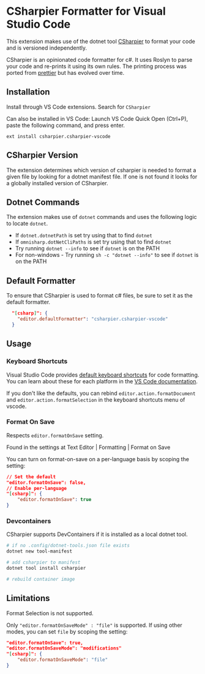 # CSharpier Formatter for Visual Studio Code

This extension makes use of the dotnet tool [CSharpier](https://github.com/belav/csharpier) to format your code and is versioned independently.

CSharpier is an opinionated code formatter for c#.
It uses Roslyn to parse your code and re-prints it using its own rules.
The printing process was ported from [prettier](https://prettier.io) but has evolved over time.

## Installation

Install through VS Code extensions. Search for `CSharpier`

Can also be installed in VS Code: Launch VS Code Quick Open (Ctrl+P), paste the following command, and press enter.

```
ext install csharpier.csharpier-vscode
```

## CSharpier Version
The extension determines which version of csharpier is needed to format a given file by looking for a dotnet manifest file. If one is not found it looks for a globally installed version of CSharpier.

## Dotnet Commands
The extension makes use of `dotnet` commands and uses the following logic to locate `dotnet`.
- If `dotnet.dotnetPath` is set try using that to find `dotnet`
- If `omnisharp.dotNetCliPaths` is set try using that to find `dotnet`
- Try running `dotnet --info` to see if `dotnet` is on the PATH
- For non-windows - Try running `sh -c "dotnet --info"` to see if `dotnet` is on the PATH

## Default Formatter
To ensure that CSharpier is used to format c# files, be sure to set it as the default formatter.

```json
  "[csharp]": {
    "editor.defaultFormatter": "csharpier.csharpier-vscode"
  }
```

## Usage

### Keyboard Shortcuts

Visual Studio Code provides [default keyboard shortcuts](https://code.visualstudio.com/docs/getstarted/keybindings#_keyboard-shortcuts-reference) for code formatting. You can learn about these for each platform in the [VS Code documentation](https://code.visualstudio.com/docs/getstarted/keybindings#_keyboard-shortcuts-reference).

If you don't like the defaults, you can rebind `editor.action.formatDocument` and `editor.action.formatSelection` in the keyboard shortcuts menu of vscode.

### Format On Save

Respects `editor.formatOnSave` setting.

Found in the settings at Text Editor | Formatting | Format on Save

You can turn on format-on-save on a per-language basis by scoping the setting:

```json
// Set the default
"editor.formatOnSave": false,
// Enable per-language
"[csharp]": {
    "editor.formatOnSave": true
}
```

### Devcontainers

CSharpier supports DevContainers if it is installed as a local dotnet tool.
```bash
# if no .config/dotnet-tools.json file exists
dotnet new tool-manifest

# add csharpier to manifest
dotnet tool install csharpier

# rebuild container image
```

## Limitations

Format Selection is not supported.

Only `"editor.formatOnSaveMode" : "file"` is supported. If using other modes, you can set `file` by scoping the setting:
```json
"editor.formatOnSave": true,
"editor.formatOnSaveMode": "modifications"
"[csharp]": {
    "editor.formatOnSaveMode": "file"
}
```

